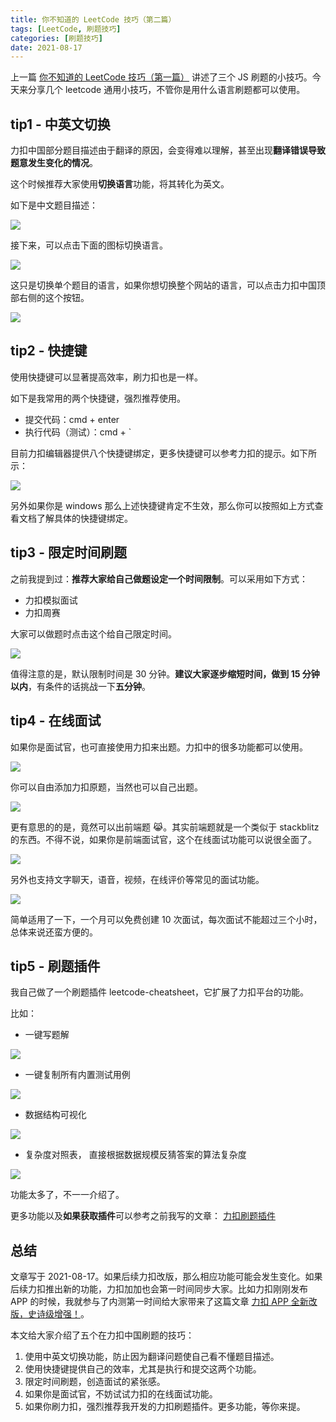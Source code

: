 ```yaml
---
title: 你不知道的 LeetCode 技巧（第二篇）
tags: [LeetCode, 刷题技巧]
categories: [刷题技巧]
date: 2021-08-17
---
```


上一篇 [你不知道的 LeetCode 技巧（第一篇）](https://lucifer.ren/blog/2022/08/06/ydk-leetcode/) 讲述了三个 JS 刷题的小技巧。今天来分享几个 leetcode 通用小技巧，不管你是用什么语言刷题都可以使用。

<!-- more -->

## tip1 - 中英文切换

力扣中国部分题目描述由于翻译的原因，会变得难以理解，甚至出现**翻译错误导致题意发生变化的情况**。

这个时候推荐大家使用**切换语言**功能，将其转化为英文。

如下是中文题目描述：

![](https://tva1.sinaimg.cn/large/008i3skNly1gtjprjclaaj60zc0u0q6502.jpg)

接下来，可以点击下面的图标切换语言。

![](https://tva1.sinaimg.cn/large/008i3skNly1gtjps7s86lj60zr0u00w302.jpg)

这只是切换单个题目的语言，如果你想切换整个网站的语言，可以点击力扣中国顶部右侧的这个按钮。

![](https://tva1.sinaimg.cn/large/008i3skNly1gtjpv4p0jmj60nk02yq3102.jpg)

## tip2 - 快捷键

使用快捷键可以显著提高效率，刷力扣也是一样。

如下是我常用的两个快捷键，强烈推荐使用。

- 提交代码：cmd + enter
- 执行代码（测试）：cmd + `

目前力扣编辑器提供八个快捷键绑定，更多快捷键可以参考力扣的提示。如下所示：

![](https://tva1.sinaimg.cn/large/008i3skNly1gtjpzvqyquj618b0u0gob02.jpg)

另外如果你是 windows 那么上述快捷键肯定不生效，那么你可以按照如上方式查看文档了解具体的快捷键绑定。

## tip3 - 限定时间刷题

之前我提到过：**推荐大家给自己做题设定一个时间限制**。可以采用如下方式：

- 力扣模拟面试
- 力扣周赛

大家可以做题时点击这个给自己限定时间。

![](https://tva1.sinaimg.cn/large/008i3skNly1gtjq3lsfdtj61yq0fa0w902.jpg)

值得注意的是，默认限制时间是 30 分钟。**建议大家逐步缩短时间，做到 15 分钟以内**，有条件的话挑战一下**五分钟**。

## tip4 - 在线面试

如果你是面试官，也可直接使用力扣来出题。力扣中的很多功能都可以使用。

![](https://tva1.sinaimg.cn/large/008i3skNly1gtjq61uhr8j61v80bgabx02.jpg)

你可以自由添加力扣原题，当然也可以自己出题。

![](https://tva1.sinaimg.cn/large/008i3skNly1gtjq9xj5ixj61980amt9s02.jpg)

更有意思的的是，竟然可以出前端题 😹。其实前端题就是一个类似于 stackblitz 的东西。不得不说，如果你是前端面试官，这个在线面试功能可以说很全面了。

![](https://tva1.sinaimg.cn/large/008i3skNly1gtjqc7fyffj61790u0tb002.jpg)

另外也支持文字聊天，语音，视频，在线评价等常见的面试功能。

![](https://tva1.sinaimg.cn/large/008i3skNly1gtjq8wblncj61mt0u0tbc02.jpg)

简单适用了一下，一个月可以免费创建 10 次面试，每次面试不能超过三个小时，总体来说还蛮方便的。

## tip5 - 刷题插件

我自己做了一个刷题插件 leetcode-cheatsheet，它扩展了力扣平台的功能。

比如：

- 一键写题解

![](https://tva1.sinaimg.cn/large/008i3skNly1gtjqi5izipj612b0u0whr02.jpg)

- 一键复制所有内置测试用例

![](https://tva1.sinaimg.cn/large/008i3skNly1gtjqk23jfgj62060f0t9902.jpg)

- 数据结构可视化

![](https://tva1.sinaimg.cn/large/008i3skNly1gtjqik7w08j61bp0u0jtv02.jpg)

- 复杂度对照表， 直接根据数据规模反猜答案的算法复杂度

![](https://tva1.sinaimg.cn/large/008i3skNly1gtjqiqwxqzj60o50nlt9f02.jpg)

功能太多了，不一一介绍了。

更多功能以及**如果获取插件**可以参考之前我写的文章： [力扣刷题插件](https://lucifer.ren/blog/2020/08/16/leetcode-cheat/)

## 总结

文章写于 2021-08-17。如果后续力扣改版，那么相应功能可能会发生变化。如果后续力扣推出新的功能，力扣加加也会第一时间同步大家。比如力扣刚刚发布 APP 的时候，我就参与了内测第一时间给大家带来了这篇文章 [力扣 APP 全新改版，史诗级增强！](https://lucifer.ren/blog/2020/12/16/leetcode-app-1/)。

本文给大家介绍了五个在力扣中国刷题的技巧：

1. 使用中英文切换功能，防止因为翻译问题使自己看不懂题目描述。
2. 使用快捷键提供自己的效率，尤其是执行和提交这两个功能。
3. 限定时间刷题，创造面试的紧张感。
4. 如果你是面试官，不妨试试力扣的在线面试功能。
5. 如果你刷力扣，强烈推荐我开发的力扣刷题插件。更多功能，等你来提。
